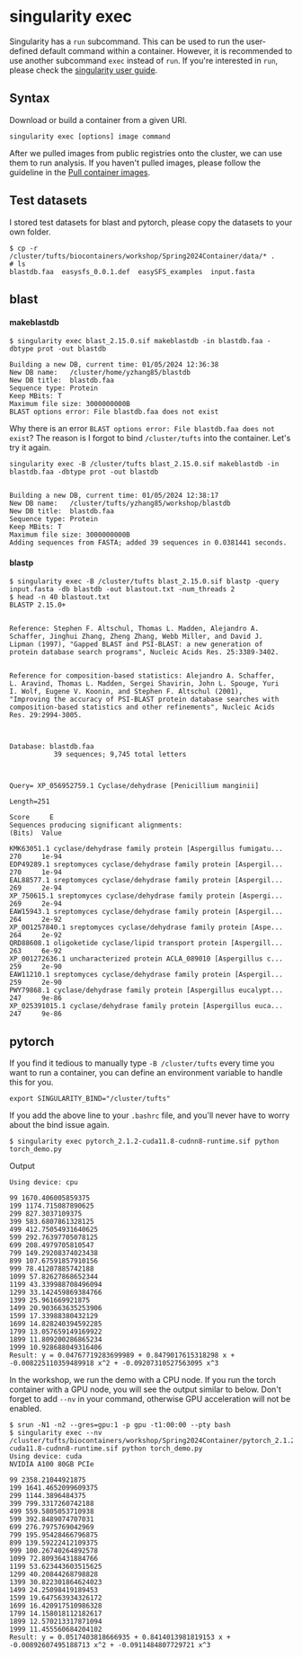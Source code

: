 # singularity exec
Singularity has a `run` subcommand. This can be used to run the user-defined default command within a container. However, it is recommended to use another subcommand `exec` instead of `run`. If you're interested in `run`, please check the [singularity user guide](https://docs.sylabs.io/guides/3.8/user-guide/cli/singularity_run.html#singularity-run). 

## Syntax
Download or build a container from a given URI. 
```
singularity exec [options] image command
```

After we pulled images from public registries onto the cluster, we can use them to run analysis. If you haven't pulled images, please follow the guideline in the [Pull container images](hands-on/pull.md).

## Test datasets
I stored test datasets for blast and pytorch, please copy the datasets to your own folder.
```
$ cp -r /cluster/tufts/biocontainers/workshop/Spring2024Container/data/* .
# ls
blastdb.faa  easysfs_0.0.1.def  easySFS_examples  input.fasta
```

## blast
#### makeblastdb
```
$ singularity exec blast_2.15.0.sif makeblastdb -in blastdb.faa -dbtype prot -out blastdb

Building a new DB, current time: 01/05/2024 12:36:38
New DB name:   /cluster/home/yzhang85/blastdb
New DB title:  blastdb.faa
Sequence type: Protein
Keep MBits: T
Maximum file size: 3000000000B
BLAST options error: File blastdb.faa does not exist
```

Why there is an error `BLAST options error: File blastdb.faa does not exist`?
The reason is I forgot to bind `/cluster/tufts` into the container. 
Let's try it again.

```
singularity exec -B /cluster/tufts blast_2.15.0.sif makeblastdb -in blastdb.faa -dbtype prot -out blastdb


Building a new DB, current time: 01/05/2024 12:38:17
New DB name:   /cluster/tufts/yzhang85/workshop/blastdb
New DB title:  blastdb.faa
Sequence type: Protein
Keep MBits: T
Maximum file size: 3000000000B
Adding sequences from FASTA; added 39 sequences in 0.0381441 seconds.
```

#### blastp
```
$ singularity exec -B /cluster/tufts blast_2.15.0.sif blastp -query input.fasta -db blastdb -out blastout.txt -num_threads 2
$ head -n 40 blastout.txt 
BLASTP 2.15.0+


Reference: Stephen F. Altschul, Thomas L. Madden, Alejandro A.
Schaffer, Jinghui Zhang, Zheng Zhang, Webb Miller, and David J.
Lipman (1997), "Gapped BLAST and PSI-BLAST: a new generation of
protein database search programs", Nucleic Acids Res. 25:3389-3402.


Reference for composition-based statistics: Alejandro A. Schaffer,
L. Aravind, Thomas L. Madden, Sergei Shavirin, John L. Spouge, Yuri
I. Wolf, Eugene V. Koonin, and Stephen F. Altschul (2001),
"Improving the accuracy of PSI-BLAST protein database searches with
composition-based statistics and other refinements", Nucleic Acids
Res. 29:2994-3005.



Database: blastdb.faa
           39 sequences; 9,745 total letters



Query= XP_056952759.1 Cyclase/dehydrase [Penicillium manginii]

Length=251
                                                                      Score     E
Sequences producing significant alignments:                          (Bits)  Value

KMK63051.1 cyclase/dehydrase family protein [Aspergillus fumigatu...  270     1e-94
EDP49289.1 sreptomyces cyclase/dehydrase family protein [Aspergil...  270     1e-94
EAL88577.1 sreptomyces cyclase/dehydrase family protein [Aspergil...  269     2e-94
XP_750615.1 sreptomyces cyclase/dehydrase family protein [Aspergi...  269     2e-94
EAW15943.1 sreptomyces cyclase/dehydrase family protein [Aspergil...  264     2e-92
XP_001257840.1 sreptomyces cyclase/dehydrase family protein [Aspe...  264     2e-92
QRD88608.1 oligoketide cyclase/lipid transport protein [Aspergill...  263     6e-92
XP_001272636.1 uncharacterized protein ACLA_089010 [Aspergillus c...  259     2e-90
EAW11210.1 sreptomyces cyclase/dehydrase family protein [Aspergil...  259     2e-90
PWY79868.1 cyclase/dehydrase family protein [Aspergillus eucalypt...  247     9e-86
XP_025391015.1 cyclase/dehydrase family protein [Aspergillus euca...  247     9e-86
```


## pytorch
If you find it tedious to manually type `-B /cluster/tufts` every time you want to run a container, you can define an environment variable to handle this for you. 

```
export SINGULARITY_BIND="/cluster/tufts"
```

If you add the above line to your `.bashrc` file, and you'll never have to worry about the bind issue again.

```
$ singularity exec pytorch_2.1.2-cuda11.8-cudnn8-runtime.sif python torch_demo.py 
```

Output
```
Using device: cpu

99 1670.406005859375
199 1174.715087890625
299 827.3037109375
399 583.6807861328125
499 412.75054931640625
599 292.76397705078125
699 208.4979705810547
799 149.29208374023438
899 107.67591857910156
999 78.41207885742188
1099 57.82627868652344
1199 43.339988708496094
1299 33.142459869384766
1399 25.961669921875
1499 20.903663635253906
1599 17.33988380432129
1699 14.828240394592285
1799 13.057659149169922
1899 11.809200286865234
1999 10.928688049316406
Result: y = 0.04767719283699989 + 0.8479017615318298 x + -0.008225110359489918 x^2 + -0.09207310527563095 x^3
```

In the workshop, we run the demo with a CPU node. If you run the torch container with a GPU node, you will see the output similar to below. Don't forget to add `--nv` in your command, otherwise GPU acceleration will not be enabled.

```
$ srun -N1 -n2 --gres=gpu:1 -p gpu -t1:00:00 --pty bash
$ singularity exec --nv /cluster/tufts/biocontainers/workshop/Spring2024Container/pytorch_2.1.2-cuda11.8-cudnn8-runtime.sif python torch_demo.py 
Using device: cuda
NVIDIA A100 80GB PCIe

99 2358.21044921875
199 1641.4652099609375
299 1144.3896484375
399 799.3317260742188
499 559.5805053710938
599 392.8489074707031
699 276.7975769042969
799 195.95428466796875
899 139.59222412109375
999 100.26740264892578
1099 72.80936431884766
1199 53.623443603515625
1299 40.20844268798828
1399 30.822301864624023
1499 24.25098419189453
1599 19.647563934326172
1699 16.420917510986328
1799 14.158018112182617
1899 12.570213317871094
1999 11.455560684204102
Result: y = 0.0517403818666935 + 0.8414013981819153 x + -0.00892607495188713 x^2 + -0.0911484807729721 x^3
```

